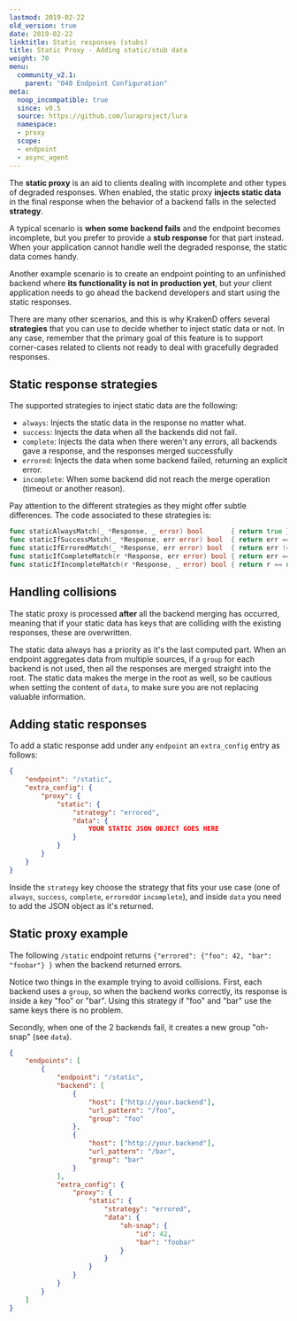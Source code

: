 ```yaml
---
lastmod: 2019-02-22
old_version: true
date: 2019-02-22
linktitle: Static responses (stubs)
title: Static Proxy - Adding static/stub data
weight: 70
menu:
  community_v2.1:
    parent: "040 Endpoint Configuration"
meta:
  noop_incompatible: true
  since: v0.5
  source: https://github.com/luraproject/lura
  namespace:
  - proxy
  scope:
  - endpoint
  - async_agent
---
```

The **static proxy** is an aid to clients dealing with incomplete and other types of degraded responses. When enabled, the static proxy **injects static data** in the final response when the behavior of a backend falls in the selected **strategy**.

A typical scenario is **when some backend fails** and the endpoint becomes incomplete, but you prefer to provide a **stub response** for that part instead. When your application cannot handle well the degraded response, the static data comes handy.

Another example scenario is to create an endpoint pointing to an unfinished backend where **its functionality is not in production yet**, but your client application needs to go ahead the backend developers and start using the static responses.

There are many other scenarios, and this is why KrakenD offers several **strategies** that you can use to decide whether to inject static data or not. In any case, remember that the primary goal of this feature is to support corner-cases related to clients not ready to deal with gracefully degraded responses.

## Static response strategies
The supported strategies to inject static data are the following:

- `always`: Injects the static data in the response no matter what.
- `success`: Injects the data when all the backends did not fail.
- `complete`: Injects the data when there weren't any errors, all backends gave a response, and the responses merged successfully
- `errored`: Injects the data when some backend failed, returning an explicit error.
- `incomplete`: When some backend did not reach the merge operation (timeout or another reason).

Pay attention to the different strategies as they might offer subtle differences. The code associated to these strategies is:

```go
func staticAlwaysMatch(_ *Response, _ error) bool       { return true }
func staticIfSuccessMatch(_ *Response, err error) bool  { return err == nil }
func staticIfErroredMatch(_ *Response, err error) bool  { return err != nil }
func staticIfCompleteMatch(r *Response, err error) bool { return err == nil && r != nil && r.IsComplete }
func staticIfIncompleteMatch(r *Response, _ error) bool { return r == nil || !r.IsComplete }
```



## Handling collisions
The static proxy is processed **after** all the backend merging has occurred, meaning that if your static data has keys that are colliding with the existing responses, these are overwritten.

The static data always has a priority as it's the last computed part. When an endpoint aggregates data from multiple sources, if a `group` for each backend is not used, then all the responses are merged straight into the root. The static data makes the merge in the root as well, so be cautious when setting the content of `data`, to make sure you are not replacing valuable information.

## Adding static responses
To add a static response add under any `endpoint` an `extra_config` entry as follows:

```json
{
    "endpoint": "/static",
    "extra_config": {
        "proxy": {
            "static": {
                "strategy": "errored",
                "data": {
                    YOUR STATIC JSON OBJECT GOES HERE
                }
            }
        }
    }
}
```

Inside the `strategy` key choose the strategy that fits your use case (one of `always`, `success`, `complete`, `errored`or `incomplete`), and inside `data` you need to add the JSON object as it's returned.

## Static proxy example
The following `/static` endpoint returns `{"errored": {"foo": 42, "bar": "foobar"} }` when the backend returned errors.

Notice two things in the example trying to avoid collisions.  First, each backend uses a `group`, so when the backend works correctly, its response is inside a key "foo" or "bar". Using this strategy if "foo" and "bar" use the same keys there is no problem.

Secondly, when one of the 2 backends fail, it creates a new group "oh-snap" (see `data`).

```json
{
    "endpoints": [
        {
            "endpoint": "/static",
            "backend": [
                {
                    "host": ["http://your.backend"],
                    "url_pattern": "/foo",
                    "group": "foo"
                },
                {
                    "host": ["http://your.backend"],
                    "url_pattern": "/bar",
                    "group": "bar"
                }
            ],
            "extra_config": {
                "proxy": {
                    "static": {
                        "strategy": "errored",
                        "data": {
                            "oh-snap": {
                                "id": 42,
                                "bar": "foobar"
                            }
                        }
                    }
                }
            }
        }
    ]
}
```

